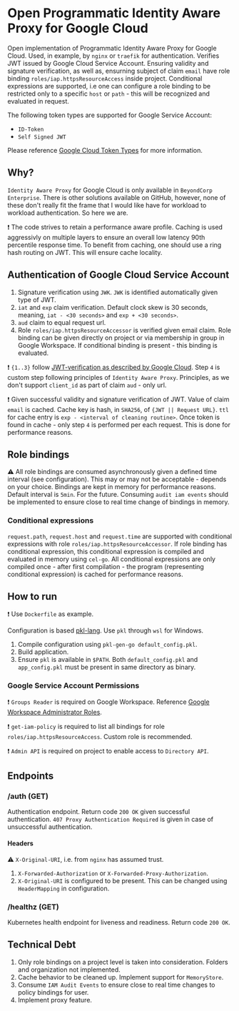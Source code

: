 # Open Programmatic Identity Aware Proxy for Google Cloud
Open implementation of Programmatic Identity Aware Proxy for Google Cloud. Used, in example, by `nginx` or `traefik` for authentication. 
Verifies JWT issued by Google Cloud Service Account. Ensuring validity and signature verification, as well as, ensurning subject 
of claim `email` have role binding `roles/iap.httpsResourceAccess` inside project. Conditional expressions are supported, i.e one can
configure a role binding to be restricted only to a specific `host` or `path` - this will be recognized and evaluated in request.

The following token types are supported for Google Service Account:

- `ID-Token`
- `Self Signed JWT`

Please reference [Google Cloud Token Types][Google Cloud Token Types] for more information.

## Why?
`Identity Aware Proxy` for Google Cloud is only available in `BeyondCorp Enterprise`. There is other solutions available on GitHub,
however, none of these don't really fit the frame that I would like have for workload to workload authentication. So here we are.

:exclamation: The code strives to retain a performance aware profile. Caching is used aggressivly on multiple layers to ensure an overall
low latency 90th percentile response time. To benefit from caching, one should use a ring hash routing on JWT. This will ensure cache locality.

## Authentication of Google Cloud Service Account

1. Signature verification using `JWK`. `JWK` is identified automatically given type of JWT.
2. `iat` and `exp` claim verification. Default clock skew is 30 seconds, meaning, `iat - <30 seconds>` and `exp + <30 seconds>`.
3. `aud` claim to equal request url.
4. Role `roles/iap.httpsResourceAccessor` is verified given email claim. Role binding can be given directly on project
   or via membership in group in Google Workspace. If conditional binding is present - this binding is evaluated.

:exclamation: `{1..3}` follow [JWT-verification as described by Google Cloud][JWT-Verification]. Step `4` is custom step following
principles of `Identity Aware Proxy`. Principles, as we don't support `client_id` as part of claim `aud` - only url.

:exclamation: Given successful validity and signature verification of JWT. Value of claim `email` is cached. 
Cache key is hash, in `SHA256`, of `{JWT || Request URL}`. `ttl` for cache entry is `exp - <interval of cleaning routine>`. Once 
token is found in cache - only step `4` is performed per each request. This is done for performance reasons.

## Role bindings
:warning: All role bindings are consumed asynchronously given a defined time interval (see configuration). This may or
may not be acceptable - depends on your choice. Bindings are kept in memory for performance reasons. Default interval is `5min`. 
For the future. Consuming `audit iam events` should be implemented to ensure close to real time change of bindings in memory.

### Conditional expressions
`request.path`, `request.host` and `request.time` are supported with conditional expressions with role `roles/iap.httpsResourceAccessor`. 
If role binding has conditional expression, this conditional expression is compiled and evaluated in memory using `cel-go`. All conditional
expressions are only compiled once - after first compilation - the program (representing conditional expression) is cached for performance reasons.

## How to run
:exclamation: Use `Dockerfile` as example.

Configuration is based [pkl-lang][pkl-lang]. Use `pkl` through `wsl` for Windows.

1. Compile configuration using `pkl-gen-go default_config.pkl`.
2. Build application.
3. Ensure `pkl` is available in `$PATH`. Both `default_config.pkl` and `app_config.pkl` must be present in same directory as binary.

### Google Service Account Permissions
:exclamation: `Groups Reader` is required on Google Workspace. Reference [Google Workspace Administrator Roles][Google Workspace Administrator Roles].

:exclamation: `get-iam-policy` is required to list all bindings for role `roles/iap.httpsResourceAccess`. Custom role is recommended.

:exclamation: `Admin API` is required on project to enable access to `Directory API`.

## Endpoints 

### /auth (GET)
Authentication endpoint. Return code `200 OK` given successful authentication. `407 Proxy Authentication Required`
is given in case of unsuccessful authentication.

#### Headers
:warning: `X-Original-URI`, i.e. from `nginx` has assumed trust.

1. `X-Forwarded-Authorization` or `X-Forwarded-Proxy-Authorization`.
2. `X-Original-URI` is configured to be present. This can be changed using `HeaderMapping` in configuration.

### /healthz (GET)
Kubernetes health endpoint for liveness and readiness. Return code `200 OK`.

## Technical Debt
1. Only role bindings on a project level is taken into consideration. Folders and organization not implemented.
2. Cache behavior to be cleaned up. Implement support for `MemoryStore`.
3. Consume `IAM Audit Events` to ensure close to real time changes to policy bindings for user.
4. Implement proxy feature.

[Google Workspace Groups API]: <https://developers.google.com/admin-sdk/directory/reference/rest/v1/groups> "Google Workspace Groups API"
[Google Workspace Administrator Roles]: <https://support.google.com/a/answer/2405986> "Google Workspace Administrator Roles"
[Google Cloud Token Types]: <https://cloud.google.com/docs/authentication/token-types> "Google Cloud Token Types"
[Programmatic Authentication]: <https://cloud.google.com/iap/docs/authentication-howto#authenticating_from_proxy-authorization_header> "Programmatic Authentication"
[JWT-verification]: <https://cloud.google.com/docs/authentication/token-types#id-aud> "JWT-verification"
[cel-go]: <https://github.com/google/cel-go> "cel-go"
[pkl-lang]: <https://pkl-lang.org/go/current/index.html> "pkl-lang"
